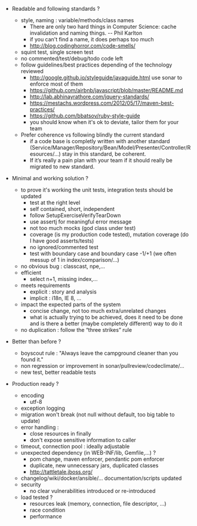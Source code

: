 
* Readable and following standards ?
  * style, naming : variable/methods/class names
    * There are only two hard things in Computer Science: cache invalidation and naming things. -- Phil Karlton
    * if you can't find a name, it does perhaps too much
    * http://blog.codinghorror.com/code-smells/
  * squint test, single screen test
  * no commented/test/debug/todo code left
  * follow guidelines/best practices depending of the technology reviewed
     * http://google.github.io/styleguide/javaguide.html use sonar to enforce most of them
     * https://github.com/airbnb/javascript/blob/master/README.md
     * http://lab.abhinayrathore.com/jquery-standards/
     * https://mestachs.wordpress.com/2012/05/17/maven-best-practices/
     * https://github.com/bbatsov/ruby-style-guide
     * you should know when it's ok to deviate, tailor them for your team
  * Prefer coherence vs following blindly the current standard
     * if a code base is completly written with another standard (Service/Manager/Repository/Bean/Model/Presenter/Controller/Resources/…) stay in this standard, be coherent.
     * If it’s really a pain plan with your team if it should really be migrated to new standard.

* Minimal and working solution ?
  * to prove it's working the unit tests, integration tests should be updated
    * test at the right level
    * self contained, short, independent
    * follow SetupExerciseVerifyTearDown
    * use assertj for meaningful error message
    * not too much mocks (god class under test)
    * coverage (is my production code tested), mutation coverage (do I have good asserts/tests)
    * no ignored/commented test
    * test with boundary case and boundary case -1/+1 (we often messup of 1 in index/comparison/...)
  * no obvious bug : classcast, npe,...
  * efficient
    * select n+1, missing index,...
  * meets requirements
    * explicit : story and analysis
    * implicit : i18n, IE 8, ...
  * impact the expected parts of the system
    * concise change, not too much extra/unrelated changes
    * what is actually trying to be achieved, does it need to be done and is there a better (maybe completely different) way to do it
  * no duplication : follow the “three strikes” rule

* Better than before ?
  * boyscout rule : "Always leave the campground cleaner than you found it."
  * non regression or improvement in sonar/pullreview/codeclimate/...
  * new test, better readable tests

* Production ready ?
  * encoding
    * utf-8
  * exception logging
  * migration won't break (not null without default, too big table to update)
  * error handling :
    * close resources in finally
    * don't expose sensitive information to caller
  * timeout, connection pool : ideally adjustable
  * unexpected dependency (in WEB-INF/lib, Gemfile,...) ?
    * pom change, maven enforcer, pendantic pom enforcer
    * duplicate, new unnecessary jars, duplicated classes
    * http://tattletale.jboss.org/
  * changelog/wiki/docker/ansible/... documentation/scripts updated
  * security
    * no clear vulnerabilities introduced or re-introduced
  * load tested ?
    * resources leak (memory, connection, file descriptor, ...)
    * race condition
    * performance

